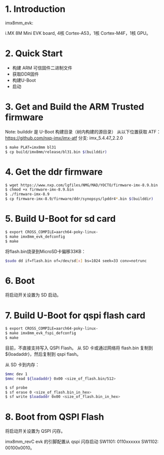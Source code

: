 
# 1. Introduction

imx8mm_evk:

i.MX 8M Mini EVK board, 4核 Cortex-A53，1核 Cortex-M4F，1核 GPU。


# 2. Quick Start

- 构建 ARM 可信固件二进制文件
- 获取DDR固件
- 构建U-Boot
- 启动


# 3. Get and Build the ARM Trusted firmware

Note: builddir 是 U-Boot 构建目录（树内构建的源目录） 从以下位置获取 ATF：<https://github.com/nxp-imx/imx-atf> 分支: imx_5.4.47_2.2.0

```bash
$ make PLAT=imx8mm bl31
$ cp build/imx8mm/release/bl31.bin $(builddir)
```


# 4. Get the ddr firmware

```bash
$ wget https://www.nxp.com/lgfiles/NMG/MAD/YOCTO/firmware-imx-8.9.bin
$ chmod +x firmware-imx-8.9.bin
$ ./firmware-imx-8.9
$ cp firmware-imx-8.9/firmware/ddr/synopsys/lpddr4*.bin $(builddir)
```


# 5. Build U-Boot for sd card

```bash
$ export CROSS_COMPILE=aarch64-poky-linux-
$ make imx8mm_evk_defconfig
$ make
```

将flash.bin烧录到MicroSD卡偏移33KB：

```bash
$sudo dd if=flash.bin of=/dev/sd[x] bs=1024 seek=33 conv=notrunc
```


# 6. Boot

将启动开关设置为 SD 启动。


# 7. Build U-Boot for qspi flash card

```bash
$ export CROSS_COMPILE=aarch64-poky-linux-
$ make imx8mm_evk_fspi_defconfig
$ make
```

目前，不直接支持写入 QSPI Flash。 从 SD 卡或通过网络将 flash.bin 复制到 ${loadaddr}，然后复制到 qspi flash。

从 SD 卡到内存：

```bash
$mmc dev 1
$mmc read ${loadaddr} 0x00 <size_of_flash.bin/512>
```

```bash
$ sf probe
$ sf erase 0 <size_of_flash.bin_in_hex>
$ sf write $loadaddr 0x00 <size_of_flash.bin_in_hex>
```


# 8. Boot from QSPI Flash

将启动开关设置为 QSPI 闪存。

imx8mm_revC evk 的引脚配置从 qspi 闪存启动 SW1101: 0110xxxxxx SW1102: 00100x0010。
